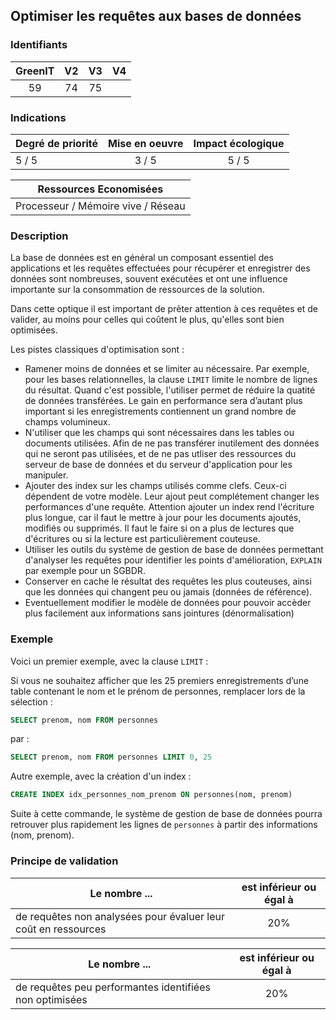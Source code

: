 ## Optimiser les requêtes aux bases de données

### Identifiants

| GreenIT |  V2  |  V3  |  V4  |
|:-------:|:----:|:----:|:----:|
|  59    | 74  | 75  |      |

### Indications

| Degré de priorité |      Mise en oeuvre       |  Impact écologique    | 
|-------------------|:-------------------------:|:---------------------:|
|       5 / 5       |      3 / 5                |        5 / 5          | 


|Ressources Economisées                                      |
|:----------------------------------------------------------:|
| Processeur / Mémoire vive / Réseau   |

### Description

La base de données est en général un composant essentiel des applications et les requêtes effectuées pour récupérer
et enregistrer des données sont nombreuses, souvent exécutées et ont une influence importante sur la consommation de 
ressources de la solution.

Dans cette optique il est important de prêter attention à ces requêtes et de valider, au moins pour celles qui coûtent le
plus, qu'elles sont bien optimisées.

Les pistes classiques d'optimisation sont : 

 - Ramener moins de données et se limiter au nécessaire. Par exemple, pour les bases relationnelles, la clause `LIMIT` limite le nombre de lignes du résultat. Quand c'est possible, l'utiliser permet de réduire la quatité de données transférées. Le gain en performance sera d’autant plus important si les enregistrements contiennent un grand nombre de champs volumineux.
 - N'utiliser que les champs qui sont nécessaires dans les tables ou documents utilisées. Afin de ne pas transférer inutilement des données qui ne seront pas utilisées, et de ne pas utliser des ressources du serveur de base de données et du serveur d'application pour les manipuler.
 - Ajouter des index sur les champs utilisés comme clefs. Ceux-ci dépendent de votre modèle. Leur ajout peut complétement changer les performances d'une requête. Attention ajouter un index rend l'écriture plus longue, car il faut le mettre à jour pour les documents ajoutés, modifiés ou supprimés. Il faut le faire si on a plus de lectures que d'écritures ou si la lecture est particulièrement couteuse.
 - Utiliser les outils du système de gestion de base de données permettant d'analyser les requêtes pour identifier les points d'amélioration, `EXPLAIN` par exemple pour un SGBDR.
 - Conserver en cache le résultat des requêtes les plus couteuses, ainsi que les données qui changent peu ou jamais (données de référence).
 - Eventuellement modifier le modèle de données pour pouvoir accèder plus facilement aux informations sans jointures (dénormalisation)

### Exemple

Voici un premier exemple, avec la clause `LIMIT` :

Si vous ne souhaitez afficher que les 25 premiers enregistrements d’une table contenant le nom et le prénom de personnes, remplacer lors de la sélection :
```sql
SELECT prenom, nom FROM personnes
```
par :
```sql
SELECT prenom, nom FROM personnes LIMIT 0, 25
```

Autre exemple, avec la création d'un index : 

```sql
CREATE INDEX idx_personnes_nom_prenom ON personnes(nom, prenom)
```

Suite à cette commande, le système de gestion de base de données pourra retrouver plus rapidement les lignes de `personnes` à partir des informations (nom, prenom).


### Principe de validation

| Le nombre ...     | est inférieur ou égal à   |  
|-------------------|:-------------------------:|
| de requêtes non analysées pour évaluer leur coût en ressources | 20%  |


| Le nombre ...     | est inférieur ou égal à   |  
|-------------------|:-------------------------:|
| de requêtes peu performantes identifiées non optimisées | 20%  |